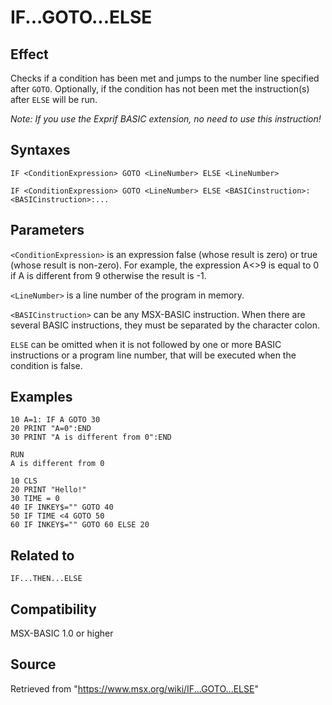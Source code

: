 # IF...GOTO...ELSE

## Effect

Checks if a condition has been met and jumps to the number line specified after `GOTO`. Optionally, if the condition has not been met the instruction(s) after `ELSE` will be run.

_Note: If you use the Exprif BASIC extension, no need to use this instruction!_

## Syntaxes

`IF <ConditionExpression> GOTO <LineNumber> ELSE <LineNumber>`

`IF <ConditionExpression> GOTO <LineNumber> ELSE <BASICinstruction>:<BASICinstruction>:...`

## Parameters

`<ConditionExpression>` is an expression false (whose result is zero) or true (whose result is non-zero). For example, the expression A<>9 is equal to 0 if A is different from 9 otherwise the result is -1.

`<LineNumber>` is a line number of the program in memory.

`<BASICinstruction>` can be any MSX-BASIC instruction. When there are several BASIC instructions, they must be separated by the character colon.

`ELSE` can be omitted when it is not followed by one or more BASIC instructions or a program line number, that will be executed when the condition is false.

## Examples

```basic
10 A=1: IF A GOTO 30
20 PRINT "A=0":END
30 PRINT "A is different from 0":END
 
RUN
A is different from 0
```

```basic
10 CLS
20 PRINT "Hello!"
30 TIME = 0
40 IF INKEY$="" GOTO 40
50 IF TIME <4 GOTO 50
60 IF INKEY$="" GOTO 60 ELSE 20
```

## Related to

`IF...THEN...ELSE`

## Compatibility

MSX-BASIC 1.0 or higher

## Source

Retrieved from "https://www.msx.org/wiki/IF...GOTO...ELSE"
